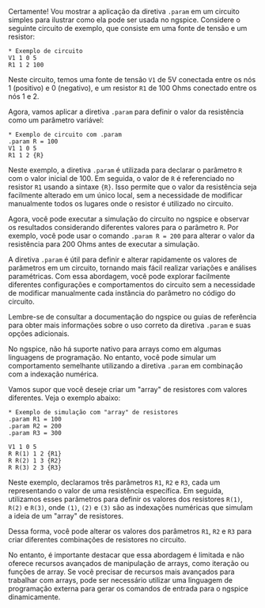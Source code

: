 
Certamente! Vou mostrar a aplicação da diretiva `.param` em um circuito simples para ilustrar como ela pode ser usada no ngspice. Considere o seguinte circuito de exemplo, que consiste em uma fonte de tensão e um resistor:

```
* Exemplo de circuito
V1 1 0 5
R1 1 2 100
```

Neste circuito, temos uma fonte de tensão `V1` de 5V conectada entre os nós 1 (positivo) e 0 (negativo), e um resistor `R1` de 100 Ohms conectado entre os nós 1 e 2.

Agora, vamos aplicar a diretiva `.param` para definir o valor da resistência como um parâmetro variável:

```
* Exemplo de circuito com .param
.param R = 100
V1 1 0 5
R1 1 2 {R}
```

Neste exemplo, a diretiva `.param` é utilizada para declarar o parâmetro `R` com o valor inicial de 100. Em seguida, o valor de `R` é referenciado no resistor `R1` usando a sintaxe `{R}`. Isso permite que o valor da resistência seja facilmente alterado em um único local, sem a necessidade de modificar manualmente todos os lugares onde o resistor é utilizado no circuito.

Agora, você pode executar a simulação do circuito no ngspice e observar os resultados considerando diferentes valores para o parâmetro `R`. Por exemplo, você pode usar o comando `.param R = 200` para alterar o valor da resistência para 200 Ohms antes de executar a simulação.

A diretiva `.param` é útil para definir e alterar rapidamente os valores de parâmetros em um circuito, tornando mais fácil realizar variações e análises paramétricas. Com essa abordagem, você pode explorar facilmente diferentes configurações e comportamentos do circuito sem a necessidade de modificar manualmente cada instância do parâmetro no código do circuito.

Lembre-se de consultar a documentação do ngspice ou guias de referência para obter mais informações sobre o uso correto da diretiva `.param` e suas opções adicionais.

No ngspice, não há suporte nativo para arrays como em algumas linguagens de programação. No entanto, você pode simular um comportamento semelhante utilizando a diretiva `.param` em combinação com a indexação numérica.

Vamos supor que você deseje criar um "array" de resistores com valores diferentes. Veja o exemplo abaixo:

```
* Exemplo de simulação com "array" de resistores
.param R1 = 100
.param R2 = 200
.param R3 = 300

V1 1 0 5
R R(1) 1 2 {R1}
R R(2) 1 3 {R2}
R R(3) 2 3 {R3}
```

Neste exemplo, declaramos três parâmetros `R1`, `R2` e `R3`, cada um representando o valor de uma resistência específica. Em seguida, utilizamos esses parâmetros para definir os valores dos resistores `R(1)`, `R(2)` e `R(3)`, onde `(1)`, `(2)` e `(3)` são as indexações numéricas que simulam a ideia de um "array" de resistores.

Dessa forma, você pode alterar os valores dos parâmetros `R1`, `R2` e `R3` para criar diferentes combinações de resistores no circuito.

No entanto, é importante destacar que essa abordagem é limitada e não oferece recursos avançados de manipulação de arrays, como iteração ou funções de array. Se você precisar de recursos mais avançados para trabalhar com arrays, pode ser necessário utilizar uma linguagem de programação externa para gerar os comandos de entrada para o ngspice dinamicamente.

